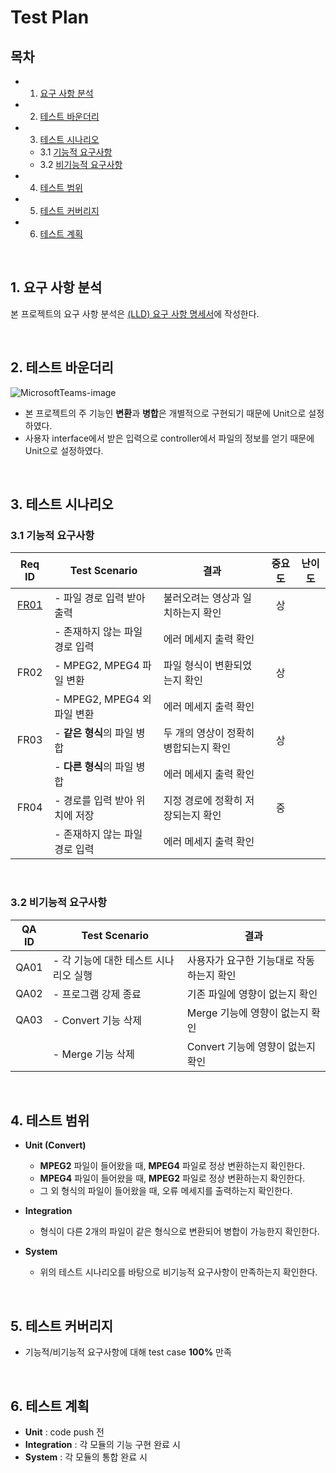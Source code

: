 # Test Plan

## 목차
- 1. [요구 사항 분석](#1-요구-사항-분석)

- 2. [테스트 바운더리](#2-테스트-바운더리)

- 3. [테스트 시나리오](#3-테스트-시나리오)
  - 3.1 [기능적 요구사항](#31-기능적-요구사항)
  - 3.2 [비기능적 요구사항](#32-비기능적-요구사항)
   
- 4. [테스트 범위](#4-테스트-범위)

- 5. [테스트 커버리지](#5-테스트-커버리지)

- 6. [테스트 계획](#6-테스트-계획)

<br>

## 1. 요구 사항 분석

본 프로젝트의 요구 사항 분석은 [(LLD) 요구 사항 명세서](LLD#2-아키텍쳐-드라이버)에 작성한다.

<br>

## 2. 테스트 바운더리

![MicrosoftTeams-image](uploads/a2380310f50bbe78600bf3bac174dd0f/MicrosoftTeams-image.png)

- 본 프로젝트의 주 기능인 **변환**과 **병합**은 개별적으로 구현되기 때문에 Unit으로 설정하였다.
- 사용자 interface에서 받은 입력으로 controller에서 파일의 정보를 얻기 때문에 Unit으로 설정하였다.

<br>

## 3. 테스트 시나리오

### 3.1 기능적 요구사항

|Req ID|Test Scenario| 결과 |중요도|난이도|
|:----:|-------------|------|:----:|------|
| [FR01](LLD#\[FR01\]-불러오기) |- 파일 경로 입력 받아 출력 | 불러오려는 영상과 일치하는지 확인 | 상 ||
|      |- 존재하지 않는 파일 경로 입력 | 에러 메세지 출력 확인 |  ||
| FR02 | - MPEG2, MPEG4 파일 변환 | 파일 형식이 변환되었는지 확인 | 상 ||
|      | - MPEG2, MPEG4 외 파일 변환 | 에러 메세지 출력 확인 |  | |
| FR03 | - **같은 형식**의 파일 병합 | 두 개의 영상이 정확히 병합되는지 확인 | 상 ||
|      | - **다른 형식**의 파일 병합 | 에러 메세지 출력 확인 |  | |
| FR04 | - 경로를 입력 받아 위치에 저장 | 지정 경로에 정확히 저장되는지 확인 | 중 | |
|      | - 존재하지 않는 파일 경로 입력 | 에러 메세지 출력 확인 |  | |

<br>

### 3.2 비기능적 요구사항
| QA ID |Test Scenario|결과|
|:-----:|-------------|----|
| QA01 |- 각 기능에 대한 테스트 시나리오 실행 | 사용자가 요구한 기능대로 작동하는지 확인 |
| QA02 |- 프로그램 강제 종료 | 기존 파일에 영향이 없는지 확인 |
| QA03 |- Convert 기능 삭제 | Merge 기능에 영향이 없는지 확인 |
|      |- Merge 기능 삭제 | Convert 기능에 영향이 없는지 확인 |

<br>

## 4. 테스트 범위

- **Unit (Convert)** 
  - **MPEG2** 파일이 들어왔을 때, **MPEG4** 파일로 정상 변환하는지 확인한다.
  - **MPEG4** 파일이 들어왔을 때, **MPEG2** 파일로 정상 변환하는지 확인한다.
  - 그 외 형식의 파일이 들어왔을 때, 오류 메세지를 출력하는지 확인한다.
 
- **Integration** 
  - 형식이 다른 2개의 파일이 같은 형식으로 변환되어 병합이 가능한지 확인한다.

- **System**
  - 위의 테스트 시나리오를 바탕으로 비기능적 요구사항이 만족하는지 확인한다.

<br>

## 5. 테스트 커버리지

- 기능적/비기능적 요구사항에 대해 test case **100%** 만족

<br>

## 6. 테스트 계획

- **Unit** : code push 전
- **Integration** : 각 모듈의 기능 구현 완료 시
- **System** : 각 모듈의 통합 완료 시
